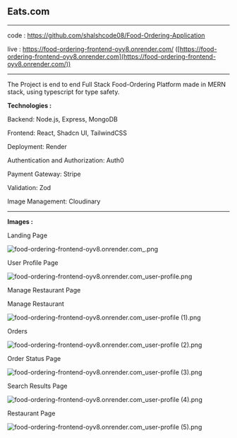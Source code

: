 ## **Eats.com**

---

code : https://github.com/shalshcode08/Food-Ordering-Application

live : https://food-ordering-frontend-oyv8.onrender.com/ ([https://food-ordering-frontend-oyv8.onrender.com](https://food-ordering-frontend-oyv8.onrender.com/))

---

The Project is end to end Full Stack Food-Ordering Platform made in MERN stack, using typescript for type safety.

**Technologies :** 

Backend: Node.js, Express, MongoDB 

Frontend: React, Shadcn UI, TailwindCSS

Deployment: Render

Authentication and Authorization: Auth0

Payment Gateway: Stripe

Validation: Zod

Image Management: Cloudinary

---

**Images :** 

Landing Page 

![food-ordering-frontend-oyv8.onrender.com_.png](images/food-ordering-frontend-oyv8.onrender.com_.png)

User Profile Page 

![food-ordering-frontend-oyv8.onrender.com_user-profile.png](images/food-ordering-frontend-oyv8.onrender.com_user-profile.png)

Manage Restaurant Page

Manage Restaurant

![food-ordering-frontend-oyv8.onrender.com_user-profile (1).png](images/food-ordering-frontend-oyv8.onrender.com_user-profile_(1).png)

Orders

![food-ordering-frontend-oyv8.onrender.com_user-profile (2).png](images/food-ordering-frontend-oyv8.onrender.com_user-profile_(2).png)

Order Status Page

![food-ordering-frontend-oyv8.onrender.com_user-profile (3).png](images/food-ordering-frontend-oyv8.onrender.com_user-profile_(3).png)

Search Results Page

![food-ordering-frontend-oyv8.onrender.com_user-profile (4).png](images/food-ordering-frontend-oyv8.onrender.com_user-profile_(4).png)

Restaurant Page

![food-ordering-frontend-oyv8.onrender.com_user-profile (5).png](images/food-ordering-frontend-oyv8.onrender.com_user-profile_(5).png)